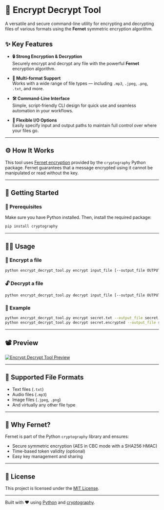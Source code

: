 # 🔐 Encrypt Decrypt Tool

A versatile and secure command-line utility for encrypting and decrypting files of various formats using the **Fernet** symmetric encryption algorithm.

## ✨ Key Features

- **🔒 Strong Encryption & Decryption**  
  Securely encrypt and decrypt any file with the powerful **Fernet** encryption algorithm.

- **📂 Multi-format Support**  
  Works with a wide range of file types — including `.mp3`, `.jpeg`, `.png`, `.txt`, and more.

- **🛠 Command-Line Interface**  
  Simple, script-friendly CLI design for quick use and seamless automation in your workflows.

- **📁 Flexible I/O Options**  
  Easily specify input and output paths to maintain full control over where your files go.

---

## ⚙️ How It Works

This tool uses [Fernet encryption](https://cryptography.io/en/latest/fernet/) provided by the `cryptography` Python package. Fernet guarantees that a message encrypted using it cannot be manipulated or read without the key.

---

## 🚀 Getting Started

### 🔧 Prerequisites

Make sure you have Python installed. Then, install the required package:

```bash
pip install cryptography
```

---

## 🧑‍💻 Usage

### 🔐 Encrypt a file
```bash
python encrypt_decrypt_tool.py encrypt input_file [--output_file OUTPUT_FILE]
```

### 🔓 Decrypt a file
```bash
python encrypt_decrypt_tool.py decrypt input_file [--output_file OUTPUT_FILE]
```

### 📌 Example
```bash
python encrypt_decrypt_tool.py encrypt secret.txt --output_file secret.encrypted
python encrypt_decrypt_tool.py decrypt secret.encrypted --output_file secret_decrypted.txt
```

---

## 📽 Preview

[![Encrypt Decrypt Tool Preview](https://github.com/4-krishna/File-encryption-decryption-tool/assets/168671541/6a208c39-d56c-4ef8-aa74-29ebf5bf864a)](https://github.com/4-krishna/File-encryption-decryption-tool/assets/168671541/6a208c39-d56c-4ef8-aa74-29ebf5bf864a)

---

## 📁 Supported File Formats

- Text files (`.txt`)
- Audio files (`.mp3`)
- Image files (`.jpeg`, `.png`)
- And virtually any other file type

---

## 🔐 Why Fernet?

Fernet is part of the Python `cryptography` library and ensures:

- Secure symmetric encryption (AES in CBC mode with a SHA256 HMAC)
- Time-based token validity (optional)
- Easy key management and sharing

---

## 📄 License

This project is licensed under the [MIT License](LICENSE).

---

Built with ❤️ using [Python](https://www.python.org/) and [cryptography](https://cryptography.io/).  
